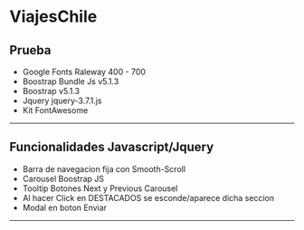 # ViajesChile
Prueba
----------------------------------------------------------------
- Google Fonts Raleway 400 - 700
- Boostrap Bundle Js v5.1.3
- Boostrap v5.1.3
- Jquery jquery-3.7.1.js
- Kit FontAwesome
----------------------------------------------------------------
Funcionalidades Javascript/Jquery
----------------------------------------------------------------
- Barra de navegacion fija con Smooth-Scroll
- Carousel Boostrap JS
- Tooltip Botones Next y Previous Carousel
- Al hacer Click en DESTACADOS se esconde/aparece dicha seccion
- Modal en boton Enviar
----------------------------------------------------------------
